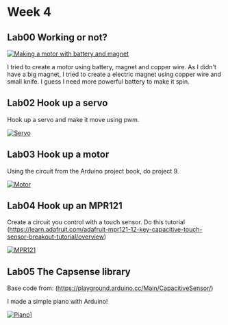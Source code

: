 # Week 4

## Lab00 Working or not?

[![Making a motor with battery and magnet](/img/Electric_Magnet.jpg)](https://youtu.be/_6ELPJQUE6c)

I tried to create a motor using battery, magnet and copper wire.
As I didn't have a big magnet, I tried to create a electric magnet using copper wire and small knife.
I guess I need more powerful battery to make it spin.

## Lab02 Hook up a servo

Hook up a servo and make it move using pwm.

[![Servo](https://img.youtu.be/Z2E9NnBb3W4.0.jpg)](https://youtu.be/Z2E9NnBb3W4)


## Lab03 Hook up a motor 

Using the circuit from the Arduino project book, do project 9.

[![Motor](/img/Motor.jpg)](https://youtu.be/mF7DxdPEtMo)

## Lab04 Hook up an MPR121 

Create a circuit you control with a touch sensor.
Do this tutorial (https://learn.adafruit.com/adafruit-mpr121-12-key-capacitive-touch-sensor-breakout-tutorial/overview)

[![MPR121](/img/MPR121.jpg)](https://youtu.be/3nsQWtxJdzA)

## Lab05 The Capsense library 

Base code from: (https://playground.arduino.cc/Main/CapacitiveSensor/)

I made a simple piano with Arduino!

[![Piano](/img/Piano.jpg)](https://youtu.be/Oa3LDMQoXF8)]
